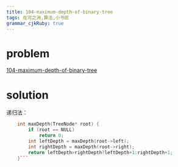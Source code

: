 ```yaml
---
title: 104-maximum-depth-of-binary-tree
tags: 在河之洲,算法,小书匠
grammar_cjkRuby: true
---
```



# problem
[104-maximum-depth-of-binary-tree](https://leetcode.com/problems/maximum-depth-of-binary-tree/#/description)

# solution

递归法：
```cpp
    int maxDepth(TreeNode* root) {
        if (root == NULL)
            return 0;
        int leftDepth = maxDepth(root->left);
        int rightDepth = maxDepth(root->right);
        return leftDepth>rightDepth?leftDepth+1:rightDepth+1;
    }```
